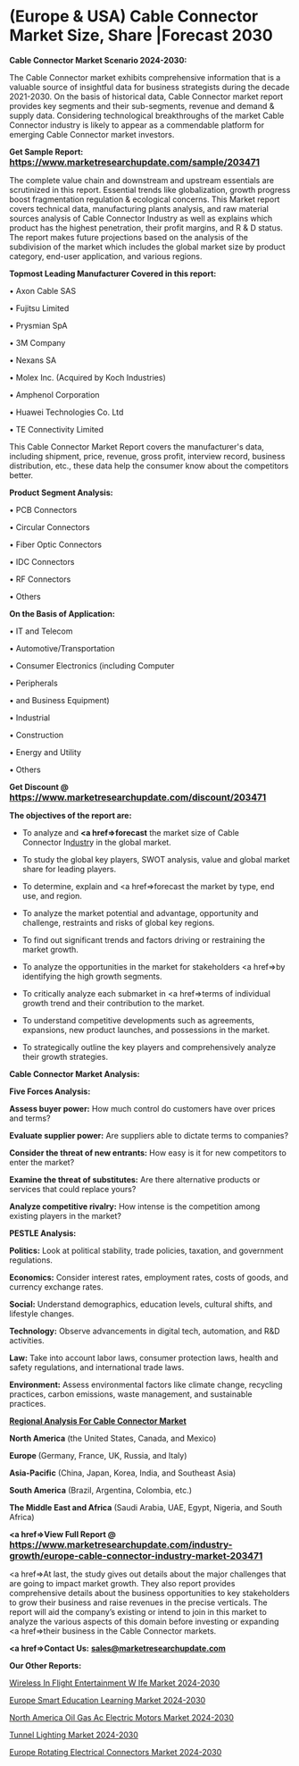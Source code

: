 # (Europe & USA) Cable Connector Market Size, Share |Forecast 2030

<strong>Cable Connector Market Scenario 2024-2030:</strong>

The Cable Connector market exhibits comprehensive information that is a valuable source of insightful data for business strategists during the decade 2021-2030. On the basis of historical data, Cable Connector market report provides key segments and their sub-segments, revenue and demand &amp; supply data. Considering technological breakthroughs of the market Cable Connector industry is likely to appear as a commendable platform for emerging Cable Connector market investors.

<strong>Get Sample Report: <a href=https://www.marketresearchupdate.com/sample/203471><font size=3 color=#0000ff>https://www.marketresearchupdate.com/sample/203471</font></a></strong>

The complete value chain and downstream and upstream essentials are scrutinized in this report. Essential trends like globalization, growth progress boost fragmentation regulation &amp; ecological concerns. This Market report covers technical data, manufacturing plants analysis, and raw material sources analysis of Cable Connector Industry as well as explains which product has the highest penetration, their profit margins, and R & D status. The report makes future projections based on the analysis of the subdivision of the market which includes the global market size by product category, end-user application, and various regions.

<strong>Topmost Leading Manufacturer Covered in this report:</strong>

• Axon Cable SAS

• Fujitsu Limited

• Prysmian SpA

• 3M Company

• Nexans SA

• Molex Inc. (Acquired by Koch Industries)

• Amphenol Corporation

• Huawei Technologies Co. Ltd

• TE Connectivity Limited

This Cable Connector Market Report covers the manufacturer's data, including shipment, price, revenue, gross profit, interview record, business distribution, etc., these data help the consumer know about the competitors better.

<strong>Product Segment Analysis: </strong>

• PCB Connectors

• Circular Connectors

• Fiber Optic Connectors

• IDC Connectors

• RF Connectors

• Others

<strong>On the Basis of Application:</strong>

• IT and Telecom

• Automotive/Transportation

• Consumer Electronics (including Computer

• Peripherals

• and Business Equipment)

• Industrial

• Construction

• Energy and Utility

• Others

<strong>Get Discount @ <a href=https://www.marketresearchupdate.com/discount/203471><font size=3 color=#0000ff>https://www.marketresearchupdate.com/discount/203471</font></a></strong>

<strong><b>The objectives of the report are:</b></strong>

- To analyze and <strong><a href=><strong>forecast</strong></a></strong> the market size of Cable Connector In<a href=ASDF991299>dustr</a>y in the global market.

- To study the global key players, SWOT analysis, value and global market share for leading players.

- To determine, explain and <a href=>forecast</a> the market by type, end use, and region.

- To analyze the market potential and advantage, opportunity and challenge, restraints and risks of global key regions.

- To find out significant trends and factors driving or restraining the market growth.

- To analyze the opportunities in the market for stakeholders <a href=>by</a> identifying the high growth segments.

- To critically analyze each submarket in <a href=>terms</a> of individual growth trend and their contribution to the market.

- To understand competitive developments such as agreements, expansions, new product launches, and possessions in the market.

- To strategically outline the key players and comprehensively analyze their growth strategies.

<strong>Cable Connector Market Analysis:</strong>

<strong>Five Forces Analysis:</strong>

<strong>Assess buyer power:</strong> How much control do customers have over prices and terms?

<strong>Evaluate supplier power:</strong> Are suppliers able to dictate terms to companies?

<strong>Consider the threat of new entrants:</strong> How easy is it for new competitors to enter the market?

<strong>Examine the threat of substitutes:</strong> Are there alternative products or services that could replace yours?

<strong>Analyze competitive rivalry:</strong> How intense is the competition among existing players in the market?

<strong>PESTLE Analysis:</strong>

<strong>Politics:</strong> Look at political stability, trade policies, taxation, and government regulations.

<strong>Economics:</strong> Consider interest rates, employment rates, costs of goods, and currency exchange rates.

<strong>Social:</strong> Understand demographics, education levels, cultural shifts, and lifestyle changes.

<strong>Technology:</strong> Observe advancements in digital tech, automation, and R&D activities.

<strong>Law:</strong> Take into account labor laws, consumer protection laws, health and safety regulations, and international trade laws.

<strong>Environment:</strong> Assess environmental factors like climate change, recycling practices, carbon emissions, waste management, and sustainable practices.

<strong><u><b>Regional Analysis For Cable Connector Market</b></u></strong>

<strong><b>North America</b></strong> (the United States, Canada, and Mexico)

<strong><b>Europe </b></strong>(Germany, France, UK, Russia, and Italy)

<strong><b>Asia-Pacific</b></strong> (China, Japan, Korea, India, and Southeast Asia)

<strong><b>South America</b></strong> (Brazil, Argentina, Colombia, etc.)

<strong><b>The Middle East and Africa</b></strong> (Saudi Arabia, UAE, Egypt, Nigeria, and South Africa)

<strong><a href=>View Full Report</a> @ <a href=https://www.marketresearchupdate.com/industry-growth/europe-cable-connector-industry-market-203471><font size=3 color=#0000ff>https://www.marketresearchupdate.com/industry-growth/europe-cable-connector-industry-market-203471</font></a></strong>

<a href=>At last,</a> the study gives out details about the major challenges that are going to impact market growth. They also report provides comprehensive details about the business opportunities to key stakeholders to grow their business and raise revenues in the precise verticals. The report will aid the company’s existing or intend to join in this market to analyze the various aspects of this domain before investing or expanding <a href=>their</a> business in the Cable Connector markets.

<strong><a href=>Contact Us:</a></strong>
<strong>sales@marketresearchupdate.com</strong>

<strong>Our Other Reports:</strong>

<a href=https://www.linkedin.com/pulse/wireless-in-flight-entertainment-w-ife-market-2f>Wireless In Flight Entertainment W Ife Market 2024-2030</a>

<a href=https://www.linkedin.com/pulse/europe-smart-education-learning-market-size-share-trends>Europe Smart Education Learning Market 2024-2030</a>

<a href=https://www.linkedin.com/pulse/north-america-oil-gas-ac-electric-motors-market>North America Oil Gas Ac Electric Motors Market 2024-2030</a>

<a href=https://www.linkedin.com/pulse/tunnel-lighting-market-witness-huge-growth-2029-ao0zf/>Tunnel Lighting Market 2024-2030</a>

<a href=https://www.linkedin.com/pulse/europe-rotating-electrical-connectors-market-infnf/>Europe Rotating Electrical Connectors Market 2024-2030</a>
